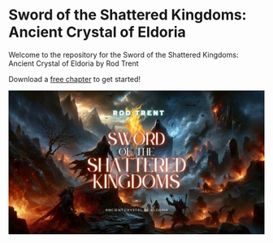 # Sword of the Shattered Kingdoms: Ancient Crystal of Eldoria

Welcome to the repository for the Sword of the Shattered Kingdoms: Ancient Crystal of Eldoria by Rod Trent

Download a <a href="https://github.com/rod-trent/SSK/blob/main/Free_Chapter/Sword%20of%20the%20Shattered%20Kingdoms-FreeChapter10.pdf" target="_blank">free chapter</a> to get started!

<p align="center"><img src="https://github.com/rod-trent/SSK/blob/main/Images/GitHub2.jpg"></center></p>
